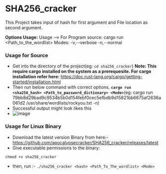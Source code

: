 # SHA256_cracker
This Project takes input of hash for first argument and File location as second argument.

**Options Usage:**
Usage --> For Program source: cargo run <hash> <Path_to_the_wordlist> <Mode> 
Modes:
 -v,--verbose
 -n,--normal

### Usage for Source
- Get into the directory of the project(eg: `cd sha256_cracker`)
**Note: This require cargo installed on the system as a prerequesite. For cargo installation refer here:** https://doc.rust-lang.org/cargo/getting-started/installation.html
- Then run below command with correct options.
**`cargo run <sha256_hash> <Path_to_password_dictionary> <Mode>`**(eg: cargo run 79bb8d29bad9c9534b5b0d154febf0cec5efbdb9d15821bb6675af2636a061d2 /usr/share/wordlists/rockyou.txt -n)
- Successful output might look likes this
- ![image](https://github.com/user-attachments/assets/cf13f716-801e-49aa-bc51-ba1e8bb7997a)
### Usage for Linux Binary
- Download the latest version  Binary from here:- https://github.com/apocalypsecracker/SHA256_cracker/releases/latest
- Give executable permissions to the binary:
```
chmod +x sha256_cracker
```
- then, run :- `./sha256_cracker <hash> <Path_To_The_wordlist> <Mode>`

 
